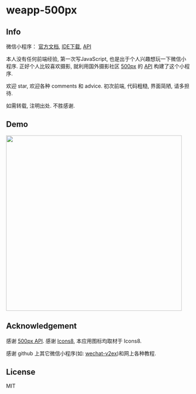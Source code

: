 # weapp-500px

## Info

微信小程序： [官方文档](https://mp.weixin.qq.com/debug/wxadoc/dev/), [IDE下载](https://mp.weixin.qq.com/debug/wxadoc/dev/devtools/devtools.html?t=1476434677599), [API](https://mp.weixin.qq.com/debug/wxadoc/dev/api/?t=1476197490095)

本人没有任何前端经验, 第一次写JavaScript, 也是出于个人兴趣想玩一下微信小程序. 正好个人比较喜欢摄影, 就利用国外摄影社区 [500px](https://500px.com/) 的 [API](https://github.com/500px/api-documentation) 构建了这个小程序.

欢迎 star, 欢迎各种 comments 和 advice. 初次前端, 代码粗糙, 界面简陋, 请多担待.

如需转载, 注明出处. 不胜感谢.

## Demo

<img src="images/500px.gif" width="480">


## Acknowledgement

感谢 [500px API](https://github.com/500px/api-documentation). 感谢 [Icons8](https://icons8.com/), 本应用图标均取材于 Icons8. 

感谢 github 上其它微信小程序(如: [wechat-v2ex](https://github.com/jectychen/wechat-v2ex))和网上各种教程.

## License

MIT
